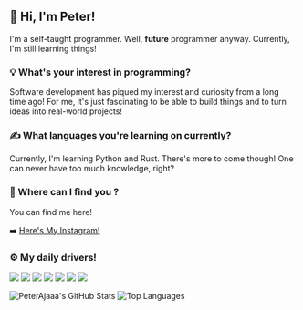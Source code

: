 ## 👋 Hi, I'm Peter! 
I'm a self-taught programmer. Well, **future** programmer anyway. Currently, I'm still learning things!

### 💡 What's your interest in programming?
Software development has piqued my interest and curiosity from a long time ago! For me, it's just fascinating to be able to build things and to turn ideas into real-world projects!

### ✍️ What languages you're learning on currently?
Currently, I'm learning Python and Rust. There's more to come though! One can never have too much knowledge, right?

### 🔎 Where can I find you ?
You can find me here!

➡️ [Here's My Instagram!](https://instagram.com/PeterDoang)

### ⚙️ My daily drivers!
![](https://img.shields.io/badge/OS-Arch%20Linux-blue?style=flat&logo=ArchLinux&logoColor=white)
![](https://img.shields.io/badge/WM-i3wm-blue?style=flat)
![](https://img.shields.io/badge/Editor-Neovim-blue?style=flat&logo=Neovim&logoColor=white)
![](https://img.shields.io/badge/Code-Python-blue?style=flat&logo=Python&logoColor=white)
![](https://img.shields.io/badge/Code-Rust-blue?style=flat&logo=Rust&logoColor=white)
![](https://img.shields.io/badge/Markup-Markdown-blue?style=flat&logo=Markdown&logoColor=white)
![](https://img.shields.io/badge/Shell-Bash-blue?style=flat&logo=GNUBash&logoColor=white)

![PeterAjaaa's GitHub Stats](https://github-readme-stats.vercel.app/api?username=PeterAjaaa&show_icons=true&theme=react)
![Top Languages](https://github-readme-stats.vercel.app/api/top-langs/?username=PeterAjaaa&layout=compact&theme=react)

<!---
PeterAjaaa/PeterAjaaa is a ✨ special ✨ repository because its `README.md` (this file) appears on your GitHub profile.
You can click the Preview link to take a look at your changes.
--->

